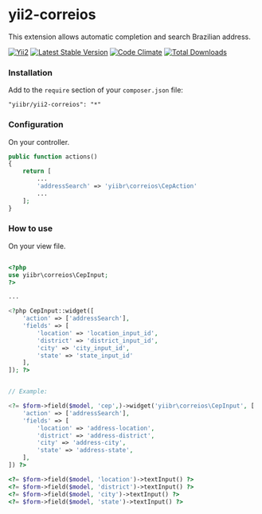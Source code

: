 yii2-correios
=============

This extension allows automatic completion and search Brazilian address.

[![Yii2](https://img.shields.io/badge/Powered_by-Yii_Framework-green.svg?style=flat)](http://www.yiiframework.com/)
[![Latest Stable Version](https://poser.pugx.org/yiibr/yii2-correios/v/stable.png)](https://packagist.org/packages/yiibr/yii2-correios)
[![Code Climate](https://codeclimate.com/github/yiibr/yii2-correios/badges/gpa.svg)](https://codeclimate.com/github/yiibr/yii2-correios)
[![Total Downloads](https://poser.pugx.org/yiibr/yii2-correios/downloads.png)](https://packagist.org/packages/yiibr/yii2-correios)


### Installation


Add to the ```require``` section of your `composer.json` file:

```
"yiibr/yii2-correios": "*"
```


### Configuration

On your controller.

```php
public function actions()
{
    return [
        ...
        'addressSearch' => 'yiibr\correios\CepAction'
        ...
    ];
}
```


### How to use

On your view file.

```php

<?php
use yiibr\correios\CepInput;
?>

...

<?php CepInput::widget([
    'action' => ['addressSearch'],
    'fields' => [
        'location' => 'location_input_id',
        'district' => 'district_input_id',
        'city' => 'city_input_id',
        'state' => 'state_input_id'
    ],
]); ?>

```

```php

// Example:

<?= $form->field($model, 'cep',)->widget('yiibr\correios\CepInput', [
    'action' => ['addressSearch'],
    'fields' => [
        'location' => 'address-location',
        'district' => 'address-district',
        'city' => 'address-city',
        'state' => 'address-state',
    ],
]) ?>

<?= $form->field($model, 'location')->textInput() ?>
<?= $form->field($model, 'district')->textInput() ?>
<?= $form->field($model, 'city')->textInput() ?>
<?= $form->field($model, 'state')->textInput() ?>
```
